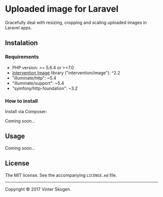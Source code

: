 # Uploaded image for Laravel

Gracefully deal with resizing, cropping and scaling uploaded images in Laravel
apps.

## Instalation

### Requirements

- PHP version: >= 5.6.4 or >=7.0
- [Intervention Image](http://image.intervention.io/) library ("intervention/image"): ^2.2
- "illuminate/http": ~5.4
- "illuminate/support": ~5.4
- "symfony/http-foundation": ~3.2

### How to install

Install via Composer:

Coming soon...


## Usage

Coming soon...


## License

The MIT license. See the accompanying `LICENSE.md` file.

--------------------------------------------------------------------------------

Copyright © 2017 Vinter Skogen.

